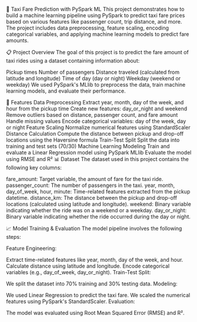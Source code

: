 🚖 Taxi Fare Prediction with PySpark ML
This project demonstrates how to build a machine learning pipeline using PySpark to predict taxi fare prices based on various features like passenger count, trip distance, and more. The project includes data preprocessing, feature scaling, encoding categorical variables, and applying machine learning models to predict fare amounts.

📋 Project Overview
The goal of this project is to predict the fare amount of taxi rides using a dataset containing information about:

Pickup times
Number of passengers
Distance traveled (calculated from latitude and longitude)
Time of day (day or night)
Weekday (weekend or weekday)
We used PySpark's MLlib to preprocess the data, train machine learning models, and evaluate their performance.

🚀 Features
Data Preprocessing
Extract year, month, day of the week, and hour from the pickup time
Create new features: day_or_night and weekend
Remove outliers based on distance, passenger count, and fare amount
Handle missing values
Encode categorical variables: day of the week, day or night
Feature Scaling
Normalize numerical features using StandardScaler
Distance Calculation
Compute the distance between pickup and drop-off locations using the Haversine formula
Train-Test Split
Split the data into training and test sets (70/30)
Machine Learning Modeling
Train and evaluate a Linear Regression model using PySpark MLlib
Evaluate the model using RMSE and R²
📊 Dataset
The dataset used in this project contains the following key columns:

fare_amount: Target variable, the amount of fare for the taxi ride.
passenger_count: The number of passengers in the taxi.
year, month, day_of_week, hour, minute: Time-related features extracted from the pickup datetime.
distance_km: The distance between the pickup and drop-off locations (calculated using latitude and longitude).
weekend: Binary variable indicating whether the ride was on a weekend or a weekday.
day_or_night: Binary variable indicating whether the ride occurred during the day or night.

📈 Model Training & Evaluation
The model pipeline involves the following steps:

Feature Engineering:

Extract time-related features like year, month, day of the week, and hour.
Calculate distance using latitude and longitude.
Encode categorical variables (e.g., day_of_week, day_or_night).
Train-Test Split:

We split the dataset into 70% training and 30% testing data.
Modeling:

We used Linear Regression to predict the taxi fare.
We scaled the numerical features using PySpark's StandardScaler.
Evaluation:

The model was evaluated using Root Mean Squared Error (RMSE) and R².
